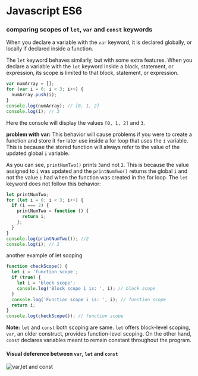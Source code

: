 # Javascript ES6

### comparing scopes of `let`, `var` and `const` keywords

When you declare a variable with the `var` keyword, it is declared globally, or locally if declared inside a function.

The `let` keyword behaves similarly, but with some extra features. When you declare a variable with the `let` keyword inside a block, statement, or expression, its scope is limited to that block, statement, or expression.

```js
var numArray = [];
for (var i = 0; i < 3; i++) {
  numArray.push(i);
}
console.log(numArray); // [0, 1, 2]
console.log(i); // 3
```

Here the console will display the values `[0, 1, 2]` and `3`.

**problem with var:** This behavior will cause problems if you were to create a function and store it `for` later use inside a for loop that uses the `i` variable. This is because the stored function will always refer to the value of the updated global `i` variable.

As you can see, `printNumTwo()` prints `3`and not `2`. This is because the value assigned to `i` was updated and the `printNumTwo()` returns the global `i` and not the value `i` had when the function was created in the for loop. The `let` keyword does not follow this behavior:

```js
let printNumTwo;
for (let i = 0; i < 3; i++) {
  if (i === 2) {
    printNumTwo = function () {
      return i;
    };
  }
}
console.log(printNumTwo()); //2
console.log(i); // 2
```

another example of let scoping

```js
function checkScope() {
  let i = 'function scope';
  if (true) {
    let i = 'block scope';
    console.log('Block scope i is: ', i); // block scope
  }
  console.log('Function scope i is: ', i); // function scope
  return i;
}
console.log(checkScope()); // function scope
```

**Note:** `let` and `const` both scoping are same. `let` offers block-level scoping, `var`, an older construct, provides function-level scoping. On the other hand, `const` declares variables meant to remain constant throughout the program.

#### Visual deference between `var`, `let` and `const`

![var,let and const](https://media.licdn.com/dms/image/D5612AQGZLKjSZOzAgg/article-cover_image-shrink_720_1280/0/1687830010094?e=1710374400&v=beta&t=q67ngU_HZyU68TXYiIg9Yx3ZzEcmHJIAEAyTaTqyUBE)
